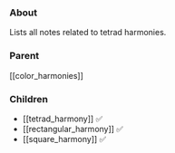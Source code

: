 ### About
Lists all notes related to tetrad harmonies.

### Parent
[[color_harmonies]]

### Children
- [[tetrad_harmony]] ✅
- [[rectangular_harmony]] ✅ 
- [[square_harmony]] ✅